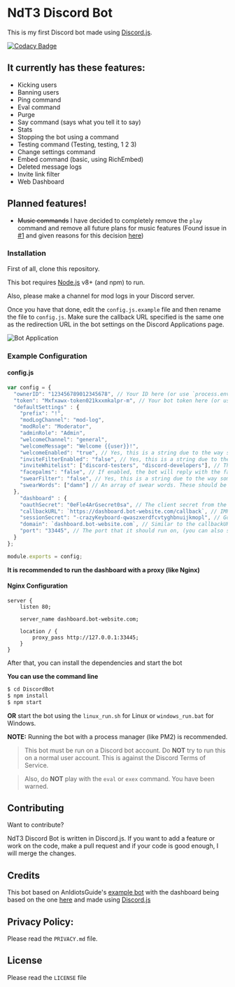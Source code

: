 # NdT3 Discord Bot

This is my first Discord bot made using [Discord.js](https://github.com/hydrabolt/discord.js).

[![Codacy Badge](https://api.codacy.com/project/badge/Grade/a53801bdb675456da9c9e0f5794d26f5?branch=dev-branch)](https://www.codacy.com/app/NdT3Development/DiscordBot?utm_source=github.com&amp;utm_medium=referral&amp;utm_content=NdT3Development/DiscordBot&amp;utm_campaign=Badge_Grade)

## It currently has these features:
  - Kicking users
  - Banning users
  - Ping command
  - Eval command
  - Purge
  - Say command (says what you tell it to say)
  - Stats
  - Stopping the bot using a command
  - Testing command (Testing, testing, 1 2 3)
  - Change settings command
  - Embed command (basic, using RichEmbed)
  - Deleted message logs
  - Invite link filter
  - Web Dashboard

## Planned features!

  - ~~Music commands~~ I have decided to completely remove the `play` command and remove all future plans for music features (Found issue in [#1](https://github.com/NdT3Development/DiscordBot/issues/1) and given reasons for this decision [here](https://github.com/NdT3Development/DiscordBot/projects/1#card-4201008))

### Installation
First of all, clone this repository.

This bot requires [Node.js](https://nodejs.org/) v8+ (and npm) to run.

Also, please make a channel for mod logs in your Discord server.

Once you have that done, edit the `config.js.example` file and then rename the file to `config.js`. Make sure the callback URL specified is the same one as the redirection URL in the bot settings on the Discord Applications page.

![Bot Application](https://i.imgur.com/sechKvg.png)

### Example Configuration

#### config.js

```javascript
var config = {
  "ownerID": "123456789012345678", // Your ID here (or use `process.env.OWNERID`)
  "token": "Mxfxawx-token021kxxmkalpr-m", // Your bot token here (or use `process.env.TOKEN`)
  "defaultSettings" : {
    "prefix": "!",
    "modLogChannel": "mod-log",
    "modRole": "Moderator",
    "adminRole": "Admin",
    "welcomeChannel": "general",
    "welcomeMessage": "Welcome {{user}}!",
    "welcomeEnabled": "true", // Yes, this is a string due to the way some things in the code work
    "inviteFilterEnabled": "false", // Yes, this is a string due to the way some things in the code work
    "inviteWhitelist": ["discord-testers", "discord-developers"], // This can be changed, these are just defaults as an example
    "facepalms": "false", // If enabled, the bot will reply with the facepalm emoji whenever a message contains 'facepalm'. (And yes, this is a string due to the way some things in the code work)
    "swearFilter": "false", // Yes, this is a string due to the way some things in the code work
    "swearWords": ["damn"] // An array of swear words. These should be lowercase. (of course, I have not included much for certain reasons...)
  },
    "dashboard" : {
    "oauthSecret": "0eFle4ArGsecret0sa", // The client secret from the Discord bot page, (you can also store this in an environmental variable)
    "callbackURL": `https://dashboard.bot-website.com/callback`, // IMPORTANT: Replace {{DOMAIN_NAME}} with the domain name of the server the bot is hosted on
    "sessionSecret": "-crazyKeyboard-qwaszxerdfcvtyghbnuijkmopl", // Go crazy on the keyboard here, this is used as a session secret, (you can also store this in an environmental variable)
    "domain": `dashboard.bot-website.com`, // Similar to the callbackURL above but this is without the protocol
    "port": "33445", // The port that it should run on, (you can also store this in an environmental variable)
  }
};

module.exports = config;
```

**It is recommended to run the dashboard with a proxy (like Nginx)**

#### Nginx Configuration

```
server {
    listen 80;

    server_name dashboard.bot-website.com;

    location / {
        proxy_pass http://127.0.0.1:33445;
    }
}
```

After that, you can install the dependencies and start the bot

**You can use the command line**
```sh
$ cd DiscordBot
$ npm install
$ npm start
```
**OR** start the bot using the `linux_run.sh` for Linux or `windows_run.bat` for Windows.

**NOTE:** Running the bot with a process manager (like PM2) is recommended.

>This bot must be run on a Discord bot account. Do __NOT__ try to run this on a normal user account. This is against the Discord Terms of Service.

>Also, do __NOT__ play with the `eval` or `exex` command. You have been warned.

## Contributing

Want to contribute?

NdT3 Discord Bot is written in Discord.js. If you want to add a feature or work on the code, make a pull request and if your code is good enough, I will merge the changes.

## Credits

This bot based on AnIdiotsGuide's [example bot](https://github.com/An-Idiots-Guide/guidebot) with the dashboard being based on the one [here](https://idiots-dashboard.glitch.me/) and made using [Discord.js](https://github.com/hydrabolt/discord.js)

## Privacy Policy:

Please read the `PRIVACY.md` file.

## License

Please read the `LICENSE` file
